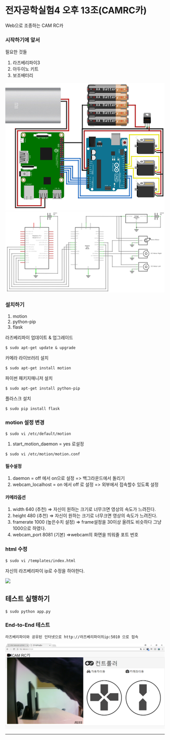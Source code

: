 # 전자공학실험4 오후 13조(CAMRC카)

Web으로 조종하는 CAM RC카


### 시작하기에 앞서

필요한 것들

1) 라즈베리파이3
2) 아두이노 키트
3) 보조배터리

![연결구도](./readme_img/1.png)
![회로도](./readme_img/2.png)


### 설치하기

1. motion
2. python-pip
3. flask

라즈베리파이 업데이트 & 업그레이드
```
$ sudo apt-get update & upgrade
```
카메라 라이브러리 설치
```
$ sudo apt-get install motion
```

파이썬 패키지매니저 설치
```
$ sudo apt-get install python-pip
```

플라스크 설치
```
$ sudo pip install flask
```
### motion 설정 변경
```
$ sudo vi /etc/default/motion
```

1) start_motion_daemon = yes 로설정

```
$ sudo vi /etc/motion/motion.conf
```

#### 필수설정
1) daemon = off 에서 on으로 설정 => 백그라운드에서 돌리기
2) webcam_localhost = on 에서 off 로 설정 => 외부에서 접속할수 있도록 설정

#### 카메라옵션
1) width 640 (추천)  => 자신이 원하는 크기로 너무크면 영상의 속도가 느려진다.
2) height 480 (추천)  => 자신이 원하는 크기로 너무크면 영상의 속도가 느려진다.
3) framerate 1000 (높은수치 설정) => frame설정을 30이상 올려도 비슷하다 그냥 1000으로 하였다.
4) webcam_port 8081 (기본)  =>webcam의 화면을 띄워줄 포트 번호

### html 수정

```
$ sudo vi /templates/index.html
```
자신의 라즈베리파이 ip로 수정을 하야한다.

<img src="http://192.168.43.141:8081" class="img-responsive" id="test" />

## 테스트 실행하기

```
$ sudo python app.py
```

### End-to-End 테스트

```
라즈베리파이와 공유된 인터넷으로 http://라즈베리파이의ip:5010 으로 접속
```


![웹 화면](./readme_img/3.png)


---
